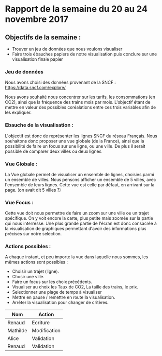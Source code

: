 # Rapport de la semaine du 20 au 24 novembre 2017

## Objectifs de la semaine : 
* Trouver un jeu de données que nous voulons visualiser
* Faire trois ébauches papiers de notre visualisation puis conclure sur une visualisation finale papier

### Jeu de données
Nous avons choisi des données provenant de la SNCF : 
<https://data.sncf.com/explore/>

Nous avons souhaité nous concentrer sur les tarifs, les consommations (en CO2), ainsi que la fréquence des trains mois par mois.
L'objectif étant de mettre en valeur des possibles coréalations entre ces trois variables afin de les expliquer. 

### Ebauche de la visualisation : 

L'objectif est donc de représenter les lignes SNCF du réseau Français.
Nous souhaitons donc proposer une vue globale (de la France), ainsi que la possibilité de faire un focus sur une ligne, ou une ville.
De plus il serait possible de comparer deux villes ou deux lignes.  

### Vue Globale : 

La Vue globale permet de visualiser un ensemble de lignes, choisies parmi un ensemble de villes.
Nous pensons afficher un ensemble de 5 villes, avec l'ensemble de leurs lignes. Cette vue est celle par défaut, en arrivant sur la page. (on avait dit 5 villes ?)

### Vue Focus :

Cette vue doit nous permettre de faire un zoom sur une ville ou un trajet spécifique. 
On y voit encore la carte, plus petite mais zoomée sur la partie qui nous interresse.
Une plus grande partie de l'écran est donc consacrée à la visualisation de graphiques permettant d'avoir des informations plus précises sur notre selection.

### Actions possibles : 
A chaque instant, et peu importe la vue dans laquelle nous sommes, les mêmes actions sont possibles : 
- Choisir un trajet (ligne).
- Chosir une ville.
- Faire un focus sur les choix précédents.
- Visualiser au choix les Taux de CO2, La taille des trains, le prix.
- Selectionner une plage de temps à visualiser
- Mettre en pause / remettre en route la visualisation.
- Arrêter la visualisation pour changer de critères.


 
| Nom | Action |
| --- | ------ |
| Renaud | Ecriture |
| Mathilde | Modification |
| Alice | Validation |
| Renaud | Validation |
